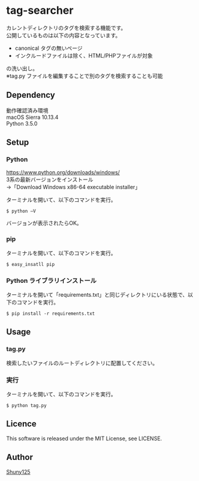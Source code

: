 # tag-searcher
カレントディレクトリのタグを検索する機能です。  
公開しているものは以下の内容となっています。

- canonical タグの無いページ
- インクルードファイルは除く、HTML/PHPファイルが対象

の洗い出し。  
※tag.py ファイルを編集することで別のタグを検索することも可能

## Dependency
動作確認済み環境  
macOS Sierra 10.13.4  
Python 3.5.0  

## Setup
### Python
https://www.python.org/downloads/windows/  
3系の最新バージョンをインストール  
→「Download Windows x86-64 executable installer」

ターミナルを開いて、以下のコマンドを実行。
```
$ python —V
```
バージョンが表示されたらOK。

### pip
ターミナルを開いて、以下のコマンドを実行。
```
$ easy_insatll pip
```

### Python ライブラリインストール
ターミナルを開いて「requirements.txt」と同じディレクトリにいる状態で、以下のコマンドを実行。
```
$ pip install -r requirements.txt
```

## Usage
### tag.py
検索したいファイルのルートディレクトリに配置してください。  

### 実行
ターミナルを開いて、以下のコマンドを実行。
```
$ python tag.py
```

## Licence
This software is released under the MIT License, see LICENSE.

## Author
[Shuny125](https://github.com/Shuny125)

